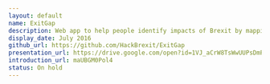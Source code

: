 ```yaml
---
layout: default
name: ExitGap
description: Web app to help people identify impacts of Brexit by mapping out where the EU impact the UK, in terms of funding, policy and trade
display_date: July 2016
github_url: https://github.com/HackBrexit/ExitGap
presentation_url: https://drive.google.com/open?id=1VJ_aCrW8TsWwUUPsDmPis3B-2wVmUuIk86nTSfZqzlE
introduction_url: maUBGM0Pol4
status: On hold
---
```

